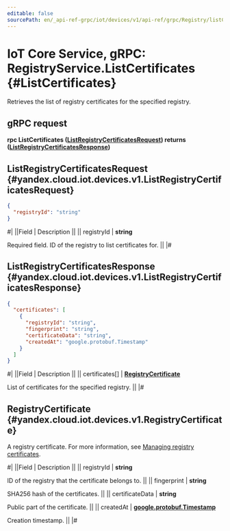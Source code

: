 ```yaml
---
editable: false
sourcePath: en/_api-ref-grpc/iot/devices/v1/api-ref/grpc/Registry/listCertificates.md
---
```


# IoT Core Service, gRPC: RegistryService.ListCertificates {#ListCertificates}

Retrieves the list of registry certificates for the specified registry.

## gRPC request

**rpc ListCertificates ([ListRegistryCertificatesRequest](#yandex.cloud.iot.devices.v1.ListRegistryCertificatesRequest)) returns ([ListRegistryCertificatesResponse](#yandex.cloud.iot.devices.v1.ListRegistryCertificatesResponse))**

## ListRegistryCertificatesRequest {#yandex.cloud.iot.devices.v1.ListRegistryCertificatesRequest}

```json
{
  "registryId": "string"
}
```

#|
||Field | Description ||
|| registryId | **string**

Required field. ID of the registry to list certificates for. ||
|#

## ListRegistryCertificatesResponse {#yandex.cloud.iot.devices.v1.ListRegistryCertificatesResponse}

```json
{
  "certificates": [
    {
      "registryId": "string",
      "fingerprint": "string",
      "certificateData": "string",
      "createdAt": "google.protobuf.Timestamp"
    }
  ]
}
```

#|
||Field | Description ||
|| certificates[] | **[RegistryCertificate](#yandex.cloud.iot.devices.v1.RegistryCertificate)**

List of certificates for the specified registry. ||
|#

## RegistryCertificate {#yandex.cloud.iot.devices.v1.RegistryCertificate}

A registry certificate. For more information, see [Managing registry certificates](/docs/iot-core/operations/certificates/registry-certificates).

#|
||Field | Description ||
|| registryId | **string**

ID of the registry that the certificate belongs to. ||
|| fingerprint | **string**

SHA256 hash of the certificates. ||
|| certificateData | **string**

Public part of the certificate. ||
|| createdAt | **[google.protobuf.Timestamp](https://developers.google.com/protocol-buffers/docs/reference/google.protobuf#timestamp)**

Creation timestamp. ||
|#